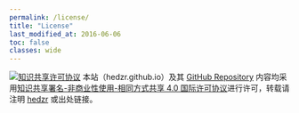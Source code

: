 ```yaml
---
permalink: /license/
title: "License"
last_modified_at: 2016-06-06
toc: false
classes: wide
---
```



<a rel="license" href="http://creativecommons.org/licenses/by-nc-sa/4.0/" target="_blank"><img alt="知识共享许可协议" style="border-width:0" src="https://i.creativecommons.org/l/by-nc-sa/4.0/88x31.png" /></a> 本站（hedzr.github.io）及其 [GitHub Repository](https://github.com/hedzr/hedzr.github.io) 内容均采用<a rel="license" href="http://creativecommons.org/licenses/by-nc-sa/4.0/">知识共享署名-非商业性使用-相同方式共享 4.0 国际许可协议</a>进行许可，转载请注明 <a href="mailto:hedzrz@gmail.com">hedzr</a> 或出处链接。